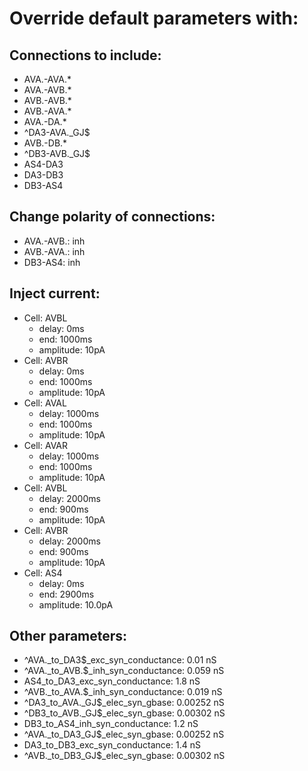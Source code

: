 # Override default parameters with:
## Connections to include:
- AVA.-AVA.*
- AVA.-AVB.*
- AVB.-AVB.*
- AVB.-AVA.*
- AVA.-DA.*
- ^DA3-AVA.\_GJ$
- AVB.-DB.*
- ^DB3-AVB.\_GJ$
- AS4-DA3
- DA3-DB3
- DB3-AS4

## Change polarity of connections:
- AVA.-AVB.: inh
- AVB.-AVA.: inh
- DB3-AS4: inh

## Inject current:
- Cell: AVBL
    - delay: 0ms
    - end: 1000ms
    - amplitude: 10pA
- Cell: AVBR
    - delay: 0ms
    - end: 1000ms
    - amplitude: 10pA
- Cell: AVAL
    - delay: 1000ms
    - end: 1000ms
    - amplitude: 10pA
- Cell: AVAR
    - delay: 1000ms
    - end: 1000ms
    - amplitude: 10pA
- Cell: AVBL
    - delay: 2000ms
    - end: 900ms
    - amplitude: 10pA
- Cell: AVBR
    - delay: 2000ms
    - end: 900ms
    - amplitude: 10pA
- Cell: AS4
    - delay: 0ms
    - end: 2900ms
    - amplitude: 10.0pA

## Other parameters:
- ^AVA._to_DA3$_exc_syn_conductance: 0.01 nS
- ^AVA._to_AVB.$_inh_syn_conductance: 0.059 nS
- AS4_to_DA3_exc_syn_conductance: 1.8 nS
- ^AVB._to_AVA.$_inh_syn_conductance: 0.019 nS
- ^DA3_to_AVA.\_GJ$_elec_syn_gbase: 0.00252 nS
- ^DB3_to_AVB.\_GJ$_elec_syn_gbase: 0.00302 nS
- DB3_to_AS4_inh_syn_conductance: 1.2 nS
- ^AVA._to_DA3\_GJ$_elec_syn_gbase: 0.00252 nS
- DA3_to_DB3_exc_syn_conductance: 1.4 nS
- ^AVB._to_DB3\_GJ$_elec_syn_gbase: 0.00302 nS

